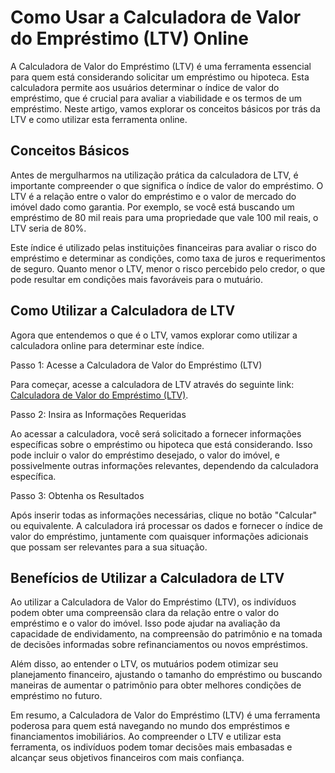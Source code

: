 Como Usar a Calculadora de Valor do Empréstimo (LTV) Online
===========================================================

A Calculadora de Valor do Empréstimo (LTV) é uma ferramenta essencial para quem está considerando solicitar um empréstimo ou hipoteca. Esta calculadora permite aos usuários determinar o índice de valor do empréstimo, que é crucial para avaliar a viabilidade e os termos de um empréstimo. Neste artigo, vamos explorar os conceitos básicos por trás da LTV e como utilizar esta ferramenta online.

Conceitos Básicos
-----------------

Antes de mergulharmos na utilização prática da calculadora de LTV, é importante compreender o que significa o índice de valor do empréstimo. O LTV é a relação entre o valor do empréstimo e o valor de mercado do imóvel dado como garantia. Por exemplo, se você está buscando um empréstimo de 80 mil reais para uma propriedade que vale 100 mil reais, o LTV seria de 80%.

Este índice é utilizado pelas instituições financeiras para avaliar o risco do empréstimo e determinar as condições, como taxa de juros e requerimentos de seguro. Quanto menor o LTV, menor o risco percebido pelo credor, o que pode resultar em condições mais favoráveis para o mutuário.

Como Utilizar a Calculadora de LTV
----------------------------------

Agora que entendemos o que é o LTV, vamos explorar como utilizar a calculadora online para determinar este índice.

Passo 1: Acesse a Calculadora de Valor do Empréstimo (LTV)

Para começar, acesse a calculadora de LTV através do seguinte link: [Calculadora de Valor do Empréstimo (LTV)](https://www.onlinecalculatorsfree.com/pt/financial/ltv-loan-to-value-calculator.html).

Passo 2: Insira as Informações Requeridas

Ao acessar a calculadora, você será solicitado a fornecer informações específicas sobre o empréstimo ou hipoteca que está considerando. Isso pode incluir o valor do empréstimo desejado, o valor do imóvel, e possivelmente outras informações relevantes, dependendo da calculadora específica.

Passo 3: Obtenha os Resultados

Após inserir todas as informações necessárias, clique no botão "Calcular" ou equivalente. A calculadora irá processar os dados e fornecer o índice de valor do empréstimo, juntamente com quaisquer informações adicionais que possam ser relevantes para a sua situação.

Benefícios de Utilizar a Calculadora de LTV
-------------------------------------------

Ao utilizar a Calculadora de Valor do Empréstimo (LTV), os indivíduos podem obter uma compreensão clara da relação entre o valor do empréstimo e o valor do imóvel. Isso pode ajudar na avaliação da capacidade de endividamento, na compreensão do patrimônio e na tomada de decisões informadas sobre refinanciamentos ou novos empréstimos.

Além disso, ao entender o LTV, os mutuários podem otimizar seu planejamento financeiro, ajustando o tamanho do empréstimo ou buscando maneiras de aumentar o patrimônio para obter melhores condições de empréstimo no futuro.

Em resumo, a Calculadora de Valor do Empréstimo (LTV) é uma ferramenta poderosa para quem está navegando no mundo dos empréstimos e financiamentos imobiliários. Ao compreender o LTV e utilizar esta ferramenta, os indivíduos podem tomar decisões mais embasadas e alcançar seus objetivos financeiros com mais confiança.